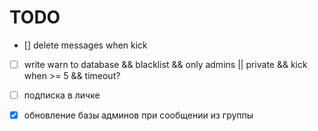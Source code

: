 # TODO

- [] delete messages when kick

- [ ] write warn to database && blacklist && only admins || private && kick when >= 5 && timeout?

- [ ] подписка в личке

- [x] обновление базы админов при сообщении из группы

